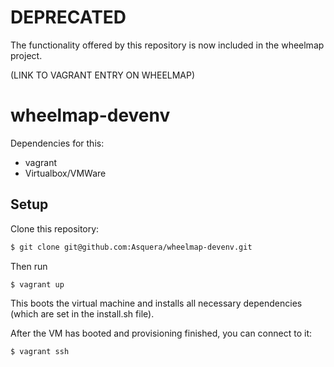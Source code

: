
# DEPRECATED

The functionality offered by this repository is now
included in the wheelmap project.

(LINK TO VAGRANT ENTRY ON WHEELMAP)

# wheelmap-devenv

Dependencies for this:

- vagrant
- Virtualbox/VMWare

## Setup

Clone this repository:

```bash
$ git clone git@github.com:Asquera/wheelmap-devenv.git
```
Then run

```bash
$ vagrant up
```
This boots the virtual machine and installs all necessary dependencies (which are set in the install.sh file).

After the VM has booted and provisioning finished, you can connect to it:

```bash
$ vagrant ssh
```
